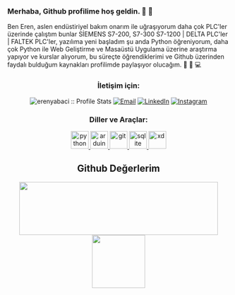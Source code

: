 ### Merhaba, Github profilime hoş geldin. :wave: :wave:

Ben Eren, aslen endüstiriyel bakım onarım ile uğraşıyorum daha çok PLC'ler üzerinde çalıştım bunlar SİEMENS S7-200, S7-300 S7-1200 | DELTA PLC'ler | FALTEK PLC'ler, yazılıma yeni başladım şu anda Python öğreniyorum, daha çok Python ile Web Geliştirme ve Masaüstü Uygulama üzerine araştırma yapıyor ve kurslar alıyorum, bu süreçte öğrendiklerimi ve Github üzerinden faydalı bulduğum kaynakları profilimde paylaşıyor olucağım. :electric_plug: :mag_right: :computer:

<h3 align="center">İletişim için:</h3>

<p align="center">
<img src="https://komarev.com/ghpvc/?username=erenyabaci&color=blue" alt="erenyabaci :: Profile Stats"></a>
<a href="mailto:erenyabacii@outlook.com"><img alt="Email" src="https://img.shields.io/badge/Email-erenyabacii@outlook.com-blue?style=flat&logo=gmail"></a>
<a href="https://www.linkedin.com/in/eren-yabacı-187992232/" target="_blank"><img alt="LinkedIn" src="https://img.shields.io/badge/LinkedIn-@erenyabaci-blue?style=flat&logo=linkedin"></a>
<a href="https://www.instagram.com/erenyabaci/"><img alt="Instagram" src="https://img.shields.io/badge/Instagram-erenyabaci-black?style=flat-square&logo=instagram"></a>
</p>

<h3 align="center">Diller ve Araçlar:</h3>
<p align="center"> <a href="https://www.python.org/" target="_blank"> <img src="https://www.vectorlogo.zone/logos/python/python-icon.svg" alt="python" width="40" height="40"/> </a> <a href="https://www.arduino.cc/" target="_blank"> <img src="https://cdn.worldvectorlogo.com/logos/arduino-1.svg" alt="arduino" width="40" height="40"/> </a> <a href="https://git-scm.com/" target="_blank"> <img src="https://www.vectorlogo.zone/logos/git-scm/git-scm-icon.svg" alt="git" width="40" height="40"/> </a> <a href="https://code.visualstudio.com/" target="_blank"> <img src="https://www.vectorlogo.zone/logos/visualstudio_code/visualstudio_code-icon.svg" alt="sqlite" width="40" height="40"/> </a> <a href="https://new.siemens.com/tr/tr.html?acz=1&gclid=CjwKCAjwq5-WBhB7EiwAl-HEktbSuRH4J3t2_BlVosuIJ5f4evGH4O8EVgk6IFJ3iXRcRnoJzQbv5xoCixwQAvD_BwE" target="_blank"> <img src="https://www.vectorlogo.zone/logos/siemens/siemens-icon.svg" alt="xd" width="40" height="40"/> </a> </p>

<h2 align="center">Github Değerlerim </h2>
<p align="center">
  <img src="https://github-readme-stats.vercel.app/api?username=erenyabaci&show_icons=true&theme=tokyonight" width="450" height="120">
  <img src="https://github-readme-stats.vercel.app/api/top-langs/?username=erenyabaci&layout=compact&theme=tokyonight" height="120">
  
</p>
